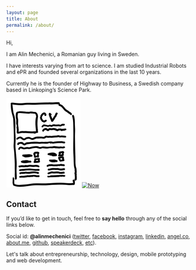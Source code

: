 ```yaml
---
layout: page
title: About
permalink: /about/
---
```


<!-- [Citeste in <a href="http://alin.mechenici.ro/despre/">romana</a>.] 
-->
Hi, 

I am Alin Mechenici, a Romanian guy living in Sweden.

I have interests varying from art to science. I am studied Industrial Robots and ePR and founded several organizations in the last 10 years.

Currently he is the founder of Highway to Business, a Swedish company based in Linkoping’s Science Park.

 <a href="http://alin.mechenici.com/cv.html">![](/images/cv2.svg)</a>
  <a href="http://alin.mechenici.com/now"><img src="http://gilbraum.com/images/now.gif?crc=4136472459" alt="Now" style="width: 130px;"/></a>
 
## Contact

If you’d like to get in touch, feel free to **say hello** through any of the social links below.

Social id: **@alinmechenici** (<a href="http://www.twitter.com/alinmechenici">twitter</a>, <a href="http://www.facebook.com/alinmechenici"> facebook</a>, <a href="http://www.instagram.com/alinmechenici">instagram</a>, <a href="http://www.linkedin.com/in/alinmechenici">linkedin</a>, <a href="http://www.angel.co/@alinmechenici">angel.co</a>, <a href="http://www.about.me/alinmechenici">about.me</a>, <a href="https://github.com/alinmechenici"> github</a>, <a href="http://www.speakerdeck.com/alinmechenici">speakerdeck</a>, <a href="https://www.google.ro/search?q=alinmechenici&ie=UTF-8&oe=UTF-8&hl=en">etc</a>).

Let's talk about entrepreneurship, technology, design, mobile prototyping and web development.
